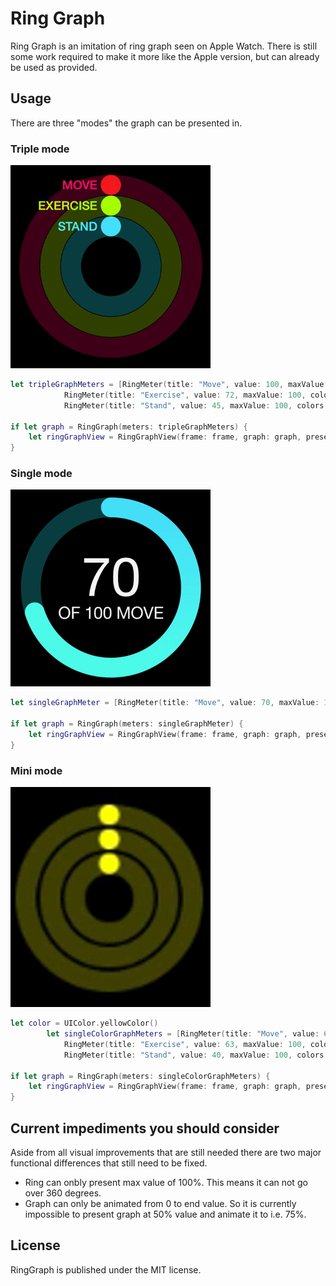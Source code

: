 # Ring Graph

Ring Graph is an imitation of ring graph seen on Apple Watch. There is still some work required to make it more like the Apple version, but can already be used as provided.

## Usage

There are three "modes" the graph can be presented in.

### Triple mode

![Triple mode in action](assets/tripleRingAnimation.gif)

```swift
let tripleGraphMeters = [RingMeter(title: "Move", value: 100, maxValue: 100, colors: [AppleBlue1, AppleBlue2], symbolProvider: RightArrowPathProvider()),
            RingMeter(title: "Exercise", value: 72, maxValue: 100, colors: [AppleGreen1, AppleGreen2], symbolProvider: DoubleRightArrowPathProvider()),
            RingMeter(title: "Stand", value: 45, maxValue: 100, colors: [AppleRed1, AppleRed2], symbolProvider: UpArrowPathProvider())]
            
if let graph = RingGraph(meters: tripleGraphMeters) {
	let ringGraphView = RingGraphView(frame: frame, graph: graph, preset: .MetersDescription)
}
```

### Single mode

![Single mode in action](assets/sinlgeRingAnimation.gif)

```swift
let singleGraphMeter = [RingMeter(title: "Move", value: 70, maxValue: 100, colors: [AppleRed1, AppleRed2])]

if let graph = RingGraph(meters: singleGraphMeter) {
	let ringGraphView = RingGraphView(frame: frame, graph: graph, preset: .CentralDescription)
}
```

### Mini mode

![Mini mode in action](assets/miniRingAnimation.gif)

```swift
let color = UIColor.yellowColor()
        let singleColorGraphMeters = [RingMeter(title: "Move", value: 68, maxValue: 100, colors: [color]),
            RingMeter(title: "Exercise", value: 63, maxValue: 100, colors: [color]),
            RingMeter(title: "Stand", value: 40, maxValue: 100, colors: [color])]

if let graph = RingGraph(meters: singleColorGraphMeters) {
	let ringGraphView = RingGraphView(frame: frame, graph: graph, preset: .None)
}
```
## Current impediments you should consider
Aside from all visual improvements that are still needed there are two major functional differences that still need to be fixed.
* Ring can onbly present max value of 100%. This means it can not go over 360 degrees.
* Graph can only be animated from 0 to end value. So it is currently impossible to present graph at 50% value and animate it to i.e. 75%.

## License
RingGraph is published under the MIT license.
